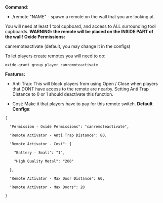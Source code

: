 **Command**:

- /remote "NAME" - spawn a remote on the wall that you are looking at.

You will need at least 1 tool cupboard, and access to ALL surrounding tool cupboards.
**WARNING: the remote will be placed on the INSIDE PART of the wall!**
**Oxide Permissions:**

canremoteactivate (default, you may change it in the configs)

To let players create remotes you will need to do:

````
oxide.grant group player canremoteactivate
````


**Features:**

- Anti Trap: This will block players from using Open / Close when players that DONT have access to the remote are nearby. Setting Anti Trap Distance to 0 or 1 should deactivate this function.

- Cost: Make it that players have to pay for this remote switch.
**Default Configs:**

````
{

  "Permission - Oxide Permissions": "canremoteactivate",

  "Remote Activator - Anti Trap Distance": 80,

  "Remote Activator - Cost": {

    "Battery - Small": "1",

    "High Quality Metal": "200"

  },

  "Remote Activator - Max Door Distance": 60,

  "Remote Activator - Max Doors": 20

}
````